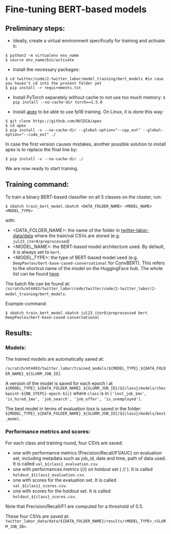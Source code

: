 # Fine-tuning BERT-based models

## Preliminary steps:

- Ideally, create a virtual environment specifically for training and activate it:

```
$ python3 -m virtualenv env_name
$ source env_name/bin/activate
```

- Install the necessary packages:
```
$ cd twitter/code/2-twitter_labor/model_training/bert_models #in case you haven't cd into the present folder yet
$ pip install -r requirements.txt
```

- Install PyTorch separately without cache to not use too much memory:
`$ pip install --no-cache-dir torch==1.5.0`

- Install [apex](https://github.com/nvidia/apex) to be able to use fp16 training. On Linux, it is done this way:
```
$ git clone https://github.com/NVIDIA/apex
$ cd apex
$ pip install -v --no-cache-dir --global-option="--cpp_ext" --global-option="--cuda_ext" ./
```

In case the first version causes mistakes, another possible solution to install apex is to replace the final line by:

`$ pip install -v --no-cache-dir ./`

We are now ready to start training.

## Training command:

To train a binary BERT-based classifier on all 5 classes on the cluster, run:

`$ sbatch train_bert_model.sbatch <DATA_FOLDER_NAME> <MODEL_NAME> <MODEL_TYPE>`

with:
- <DATA_FOLDER_NAME>: the name of the folder in [twitter-labor-data/data](https://github.com/manueltonneau/twitter-labor-data/tree/master/data) where the train/val CSVs are stored (e.g. `jul23_iter0/preprocessed`)
- <MODEL_NAME>: the BERT-based model architecture used. By default, it is always set to `bert`. 
- <MODEL_TYPE>: the type of BERT-based model used (e.g. `DeepPavlov/bert-base-cased-conversational` for ConvBERT). This refers to the shortcut name of the model on the HuggingFace hub. The whole list can be found [here](https://huggingface.co/transformers/pretrained_models.html). 

The batch file can be found at: `/scratch/mt4493/twitter_labor/code/twitter/code/2-twitter_labor/2-model_training/bert_models`. 

Example command: 

`$ sbatch train_bert_model.sbatch jul23_iter0/preprocessed bert DeepPavlov/bert-base-cased-conversational`
## Results:

### Models:

The trained models are automatically saved at: 

`/scratch/mt4493/twitter_labor/trained_models/${MODEL_TYPE}_${DATA_FOLDER_NAME}_${SLURM_JOB_ID}`.

A version of the model is saved for each epoch i at `${MODEL_TYPE}_${DATA_FOLDER_NAME}_${SLURM_JOB_ID}/${class}/models/checkpoint-${NB_STEPS}-epoch-${i}` where `class` is in `['lost_job_1mo', 'is_hired_1mo', 'job_search', 'job_offer', 'is_unemployed']`. 

The best model in terms of evaluation loss is saved in the folder: `${MODEL_TYPE}_${DATA_FOLDER_NAME}_${SLURM_JOB_ID}/${class}/models/best_model`. 

### Performance metrics and scores:

For each class and training round, four CSVs are saved:
- one with performance metrics (Precision/Recall/F1/AUC) on evaluation set, including metadata such as job_id, date and time, path of data used. It is called `val_${class}_evaluation.csv`. 
- one with performances metrics (//) on holdout set ( // ). It is called `holdout_${class}_evaluation.csv`. 
- one with scores for the evaluation set. It is called `val_${class}_scores.csv`. 
- one with scores for the holdout set. It is called `holdout_${class}_scores.csv`. 

Note that Precision/Recall/F1 are computed for a threshold of 0.5.

These four CSVs are saved at: `twitter_labor_data/data/${DATA_FOLDER_NAME}/results/<MODEL_TYPE>_<SLURM_JOB_IB>`. 

